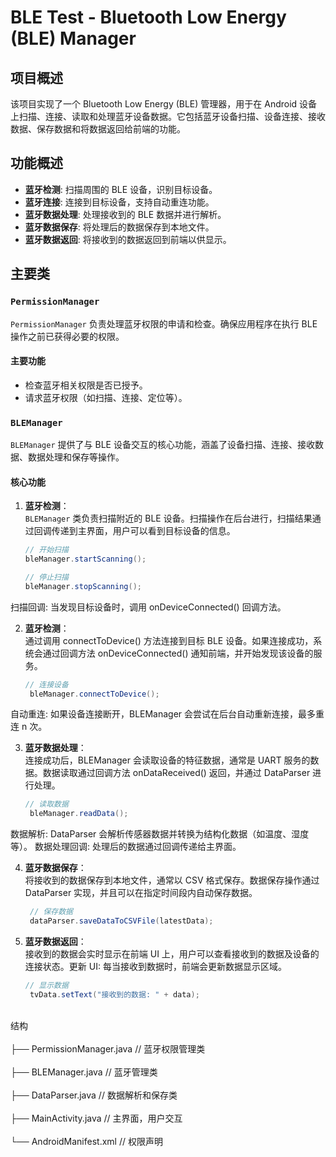 # BLE Test - Bluetooth Low Energy (BLE) Manager

## 项目概述

该项目实现了一个 Bluetooth Low Energy (BLE) 管理器，用于在 Android 设备上扫描、连接、读取和处理蓝牙设备数据。它包括蓝牙设备扫描、设备连接、接收数据、保存数据和将数据返回给前端的功能。

## 功能概述

- **蓝牙检测**: 扫描周围的 BLE 设备，识别目标设备。
- **蓝牙连接**: 连接到目标设备，支持自动重连功能。
- **蓝牙数据处理**: 处理接收到的 BLE 数据并进行解析。
- **蓝牙数据保存**: 将处理后的数据保存到本地文件。
- **蓝牙数据返回**: 将接收到的数据返回到前端以供显示。

## 主要类

### `PermissionManager`

`PermissionManager` 负责处理蓝牙权限的申请和检查。确保应用程序在执行 BLE 操作之前已获得必要的权限。

#### 主要功能

- 检查蓝牙相关权限是否已授予。
- 请求蓝牙权限（如扫描、连接、定位等）。

### `BLEManager`

`BLEManager` 提供了与 BLE 设备交互的核心功能，涵盖了设备扫描、连接、接收数据、数据处理和保存等操作。

#### 核心功能

1. **蓝牙检测**：  
   `BLEManager` 类负责扫描附近的 BLE 设备。扫描操作在后台进行，扫描结果通过回调传递到主界面，用户可以看到目标设备的信息。

   ```java
   // 开始扫描
   bleManager.startScanning();

   // 停止扫描
   bleManager.stopScanning();
扫描回调: 当发现目标设备时，调用 onDeviceConnected() 回调方法。

2. **蓝牙检测**：  
   通过调用 connectToDevice() 方法连接到目标 BLE 设备。如果连接成功，系统会通过回调方法 onDeviceConnected() 通知前端，并开始发现该设备的服务。

   ```java
   // 连接设备
    bleManager.connectToDevice();

自动重连: 如果设备连接断开，BLEManager 会尝试在后台自动重新连接，最多重连 n 次。

3. **蓝牙数据处理**：  
  连接成功后，BLEManager 会读取设备的特征数据，通常是 UART 服务的数据。数据读取通过回调方法 onDataReceived() 返回，并通过 DataParser 进行处理。

   ```java
   // 读取数据
    bleManager.readData();

数据解析: DataParser 会解析传感器数据并转换为结构化数据（如温度、湿度等）。
数据处理回调: 处理后的数据通过回调传递给主界面。

4. **蓝牙数据保存**：  
  将接收到的数据保存到本地文件，通常以 CSV 格式保存。数据保存操作通过 DataParser 实现，并且可以在指定时间段内自动保存数据。

   ```java
    // 保存数据
    dataParser.saveDataToCSVFile(latestData);

5. **蓝牙数据返回**：  
  接收到的数据会实时显示在前端 UI 上，用户可以查看接收到的数据及设备的连接状态。更新 UI: 每当接收到数据时，前端会更新数据显示区域。

   ```java
   // 显示数据
    tvData.setText("接收到的数据: " + data);

<br>结构</br>
<br>├── PermissionManager.java  // 蓝牙权限管理类</br>
<br>├── BLEManager.java        // 蓝牙管理类</br>
<br>├── DataParser.java        // 数据解析和保存类</br>
<br>├── MainActivity.java      // 主界面，用户交互</br>
<br>└── AndroidManifest.xml    // 权限声明</br>


